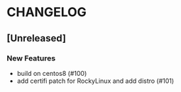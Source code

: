 # CHANGELOG

## [Unreleased]

### New Features

- build on centos8 (#100)
- add certifi patch for RockyLinux and add distro (#101)


